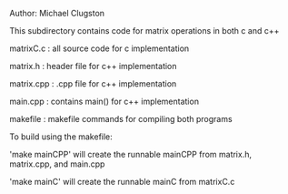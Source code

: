 Author: Michael Clugston

This subdirectory contains code for matrix operations in both c and c++


matrixC.c : all source code for c implementation

matrix.h : header file for c++ implementation

matrix.cpp : .cpp file for c++ implementation

main.cpp : contains main() for c++ implementation

makefile : makefile commands for compiling both programs


To build using the makefile: 

'make mainCPP' will create the runnable mainCPP from matrix.h, matrix.cpp, and main.cpp

'make mainC' will create the runnable mainC from matrixC.c

